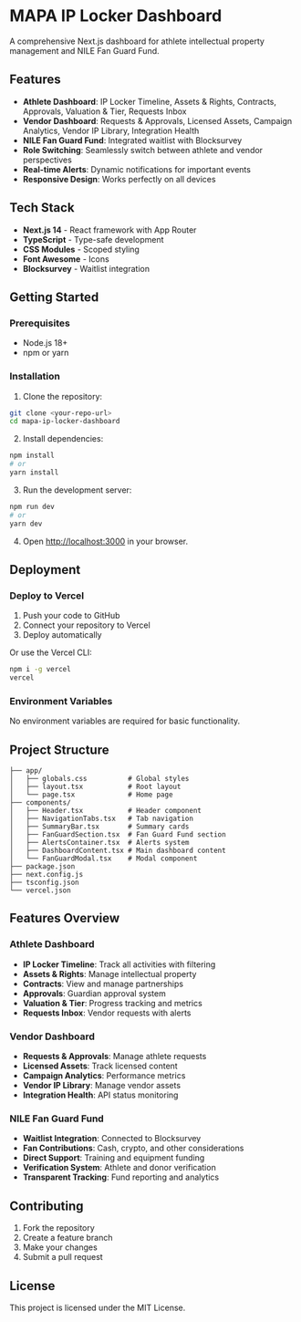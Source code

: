 # MAPA IP Locker Dashboard

A comprehensive Next.js dashboard for athlete intellectual property management and NILE Fan Guard Fund.

## Features

- **Athlete Dashboard**: IP Locker Timeline, Assets & Rights, Contracts, Approvals, Valuation & Tier, Requests Inbox
- **Vendor Dashboard**: Requests & Approvals, Licensed Assets, Campaign Analytics, Vendor IP Library, Integration Health
- **NILE Fan Guard Fund**: Integrated waitlist with Blocksurvey
- **Role Switching**: Seamlessly switch between athlete and vendor perspectives
- **Real-time Alerts**: Dynamic notifications for important events
- **Responsive Design**: Works perfectly on all devices

## Tech Stack

- **Next.js 14** - React framework with App Router
- **TypeScript** - Type-safe development
- **CSS Modules** - Scoped styling
- **Font Awesome** - Icons
- **Blocksurvey** - Waitlist integration

## Getting Started

### Prerequisites

- Node.js 18+ 
- npm or yarn

### Installation

1. Clone the repository:
```bash
git clone <your-repo-url>
cd mapa-ip-locker-dashboard
```

2. Install dependencies:
```bash
npm install
# or
yarn install
```

3. Run the development server:
```bash
npm run dev
# or
yarn dev
```

4. Open [http://localhost:3000](http://localhost:3000) in your browser.

## Deployment

### Deploy to Vercel

1. Push your code to GitHub
2. Connect your repository to Vercel
3. Deploy automatically

Or use the Vercel CLI:
```bash
npm i -g vercel
vercel
```

### Environment Variables

No environment variables are required for basic functionality.

## Project Structure

```
├── app/
│   ├── globals.css          # Global styles
│   ├── layout.tsx           # Root layout
│   └── page.tsx             # Home page
├── components/
│   ├── Header.tsx           # Header component
│   ├── NavigationTabs.tsx   # Tab navigation
│   ├── SummaryBar.tsx       # Summary cards
│   ├── FanGuardSection.tsx  # Fan Guard Fund section
│   ├── AlertsContainer.tsx  # Alerts system
│   ├── DashboardContent.tsx # Main dashboard content
│   └── FanGuardModal.tsx    # Modal component
├── package.json
├── next.config.js
├── tsconfig.json
└── vercel.json
```

## Features Overview

### Athlete Dashboard
- **IP Locker Timeline**: Track all activities with filtering
- **Assets & Rights**: Manage intellectual property
- **Contracts**: View and manage partnerships
- **Approvals**: Guardian approval system
- **Valuation & Tier**: Progress tracking and metrics
- **Requests Inbox**: Vendor requests with alerts

### Vendor Dashboard
- **Requests & Approvals**: Manage athlete requests
- **Licensed Assets**: Track licensed content
- **Campaign Analytics**: Performance metrics
- **Vendor IP Library**: Manage vendor assets
- **Integration Health**: API status monitoring

### NILE Fan Guard Fund
- **Waitlist Integration**: Connected to Blocksurvey
- **Fan Contributions**: Cash, crypto, and other considerations
- **Direct Support**: Training and equipment funding
- **Verification System**: Athlete and donor verification
- **Transparent Tracking**: Fund reporting and analytics

## Contributing

1. Fork the repository
2. Create a feature branch
3. Make your changes
4. Submit a pull request

## License

This project is licensed under the MIT License.

